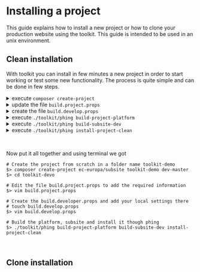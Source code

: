 # Installing a project
This guide explains how to install a new project or how to 
clone your production website using the toolkit. This guide is intended to be
used in an unix environment.

## Clean installation
With toolkit you can install in few minutes a new project in order to start working
or test some new functionality. The process is quite simple and can be done in
few steps.


<details>
    <summary>execute <code>composer create-project</code></summary>
    <p>Toolkit provide a package to make all process easier</p>

```
composer create-project ec-europa/subsite toolkit-demo dev-master
```

</details>
<details>
    <summary>update the file <code>build.project.props</code></summary>
    <p>Toolkit provide a package to make all process easier</p>

<p>Example of build.project.props </p>

```
# Subsite configuration.
# ----------------------
project.id = toolkit-demo
project.name = Toolkit Demo
project.url.production = http://toolkit-demo.com

# Platform configuration.
# -----------------------
profile = multisite_drupal_standard
platform.package.version = 2.3
```

</details>
<details>
    <summary>create the file <code>build.develop.props</code></summary>
    <p>This file should include your local environment
    information like: data connection, website url and others. This file should <strong>never
    be commited to repository</strong>, it is intended to hold private information that should
    not be shared.</p>

```
project.url.base = http://vs-nxte-santosj.net1.cec.eu.int/coolsite

db.password = <your-database-password-here>
db.her create-project ec-europa/subsite toolkit-demo dev-master
```

</details>
<details>
    <summary>execute <code>./toolkit/phing build-project-platform</code></summary>
    <p>Toolkit provide a phing target to build platform</p>

```
$ ./toolkit/phing build-project-platform
```

</details>
<details>
    <summary>execute <code>./toolkit/phing build-subsite-dev</code></summary>
    <p>Toolkit provide a phing target to build your project</p>

```
$ ./toolkit/phing build-subsite-dev 
```

</details>
<details>
    <summary>execute <code>./toolkit/phing install-project-clean</code></summary>
    <p>Toolkit provide a phing target to install your drupal project</p>

```
$ ./toolkit/phing install-project-clean
```

</details>


<p>
&nbsp;

<p>Now put it all together and using terminal we got</p>

```
# Create the project from scratch in a folder name toolkit-demo
$> composer create-project ec-europa/subsite toolkit-demo dev-master
$> cd toolkit-devo

# Edit the file build.project.props to add the required information 
$> vim build.project.props

# Create the build.developer.props and add your local settings there
# touch build.develop.props
$> vim build.develop.props

# Build the platform, subsite and install it though phing
$> ./toolkit/phing build-project-platform build-subsite-dev install-project-clean
```
&nbsp;

## Clone installation
